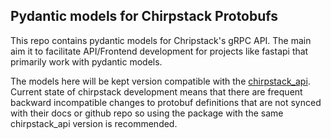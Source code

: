 ## Pydantic models for Chirpstack Protobufs

This repo contains pydantic models for Chripstack's gRPC API. The main aim it to facilitate API/Frontend development for projects like fastapi that primarily work with pydantic models.

The models here will be kept version compatible with the [chirpstack_api](https://pypi.org/project/chirpstack-api/). Current state of chirpstack development means that there are frequent backward incompatible changes to protobuf definitions that are not synced with their docs or github repo so using the package with the same chirpstack_api version is recommended.


